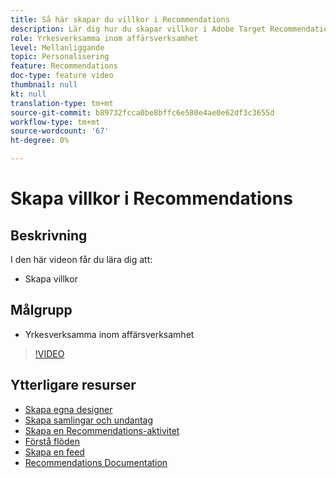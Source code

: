 ```yaml
---
title: Så här skapar du villkor i Recommendations
description: Lär dig hur du skapar villkor i Adobe Target Recommendations
role: Yrkesverksamma inom affärsverksamhet
level: Mellanliggande
topic: Personalisering
feature: Recommendations
doc-type: feature video
thumbnail: null
kt: null
translation-type: tm+mt
source-git-commit: b89732fcca0be8bffc6e580e4ae0e62df3c3655d
workflow-type: tm+mt
source-wordcount: '67'
ht-degree: 0%

---
```



# Skapa villkor i Recommendations

## Beskrivning

I den här videon får du lära dig att:

* Skapa villkor

## Målgrupp

* Yrkesverksamma inom affärsverksamhet

>[!VIDEO](https://video.tv.adobe.com/v/27694?quality=12)

## Ytterligare resurser

* [Skapa egna designer](create-custom-designs.md)
* [Skapa samlingar och undantag](create-collections-and-exclusions.md)
* [Skapa en Recommendations-aktivitet](create-a-recommendations-activity.md)
* [Förstå flöden](understanding-feeds.md)
* [Skapa en feed](create-a-feed.md)
* [Recommendations Documentation](https://docs.adobe.com/content/help/en/target/using/recommendations/recommendations.html)